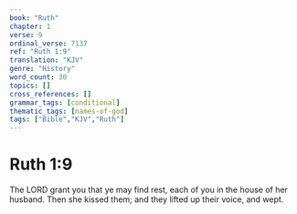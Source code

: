```yaml
---
book: "Ruth"
chapter: 1
verse: 9
ordinal_verse: 7137
ref: "Ruth 1:9"
translation: "KJV"
genre: "History"
word_count: 30
topics: []
cross_references: []
grammar_tags: [conditional]
thematic_tags: [names-of-god]
tags: ["Bible","KJV","Ruth"]
---
```


# Ruth 1:9

The LORD grant you that ye may find rest, each of you in the house of her husband. Then she kissed them; and they lifted up their voice, and wept.
